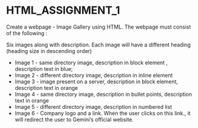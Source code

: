 # HTML_ASSIGNMENT_1

Create a webpage - Image Gallery using HTML. The webpage must consist of the following :



Six images along with description. Each image will have a different heading (heading size in descending order)
- Image 1 - same directory image, description in block element , description text in blue;
- Image 2 - different directory image, description in inline element
- Image 3 - image present on a server, description in block element, description text in orange
- Image 4 - same directory image, description in bullet points, description text in orange
- Image 5 - different directory image, description in numbered list
- Image 6 - Company logo and a link. When the user clicks on this link., it will redirect the user to Gemini’s official website. 

